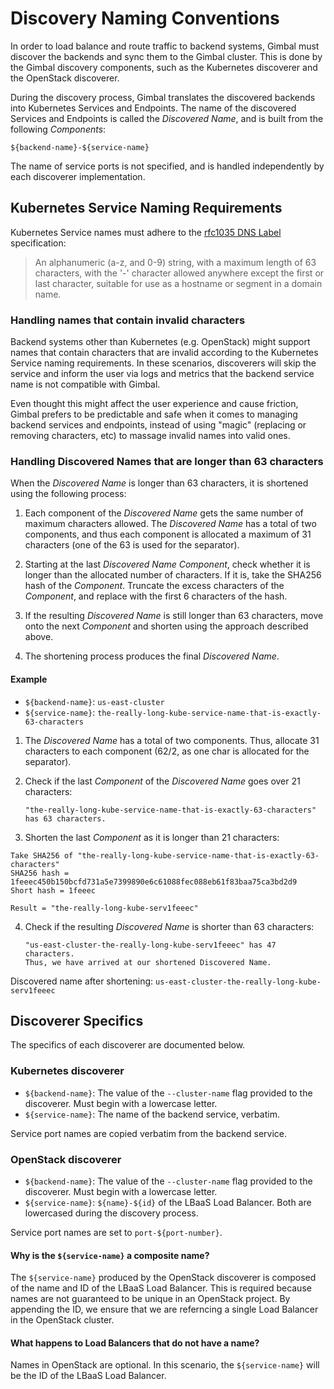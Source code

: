 # Discovery Naming Conventions

In order to load balance and route traffic to backend systems, Gimbal must
discover the backends and sync them to the Gimbal cluster. This is done
by the Gimbal discovery components, such as the Kubernetes discoverer and the
OpenStack discoverer.

During the discovery process, Gimbal translates the discovered backends into
Kubernetes Services and Endpoints. The name of the discovered Services and
Endpoints is called the _Discovered Name_, and is built from the following
_Components_:

```
${backend-name}-${service-name}
```

The name of service ports is not specified, and is handled independently by each
discoverer implementation.

## Kubernetes Service Naming Requirements

Kubernetes Service names must adhere to the [rfc1035 DNS Label](https://github.com/kubernetes/community/blob/master/contributors/design-proposals/architecture/identifiers.md) specification:

> An alphanumeric (a-z, and 0-9) string, with a maximum length of 63 characters,
> with the '-' character allowed anywhere except the first or last character,
> suitable for use as a hostname or segment in a domain name.

### Handling names that contain invalid characters

Backend systems other than Kubernetes (e.g. OpenStack) might support names that
contain characters that are invalid according to the Kubernetes Service naming
requirements. In these scenarios, discoverers will skip the service and inform
the user via logs and metrics that the backend service name is not compatible
with Gimbal.

Even thought this might affect the user experience and cause friction, Gimbal
prefers to be predictable and safe when it comes to managing backend services
and endpoints, instead of using "magic" (replacing or removing characters, etc)
to massage invalid names into valid ones.

### Handling Discovered Names that are longer than 63 characters

When the _Discovered Name_ is longer than 63 characters, it is shortened using
the following process:

1. Each component of the _Discovered Name_ gets the same number of maximum
   characters allowed. The _Discovered Name_ has a total of two components, and
   thus each component is allocated a maximum of 31 characters (one of the 63 is
   used for the separator).

2. Starting at the last _Discovered Name Component_, check whether it is longer
   than the allocated number of characters. If it is, take the SHA256 hash of
   the _Component_. Truncate the excess characters of the _Component_, and
   replace with the first 6 characters of the hash.

3. If the resulting _Discovered Name_ is still longer than 63 characters, move
   onto the next _Component_ and shorten using the approach described above.

4. The shortening process produces the final _Discovered Name_.

#### Example

- `${backend-name}`: `us-east-cluster`
- `${service-name}`: `the-really-long-kube-service-name-that-is-exactly-63-characters`

1. The _Discovered Name_ has a total of two components. Thus, allocate 31
   characters to each component (62/2, as one char is allocated for the
   separator).

2. Check if the last _Component_ of the _Discovered Name_ goes over 21 characters:

    ```
    "the-really-long-kube-service-name-that-is-exactly-63-characters" has 63 characters.
    ```

3. Shorten the last _Component_ as it is longer than 21 characters:

  ```
  Take SHA256 of "the-really-long-kube-service-name-that-is-exactly-63-characters"
  SHA256 hash = 1feeec450b150bcfd731a5e7399890e6c61088fec088eb61f83baa75ca3bd2d9
  Short hash = 1feeec

  Result = "the-really-long-kube-serv1feeec"
  ```

4. Check if the resulting _Discovered Name_ is shorter than 63 characters:

    ```
    "us-east-cluster-the-really-long-kube-serv1feeec" has 47 characters.
    Thus, we have arrived at our shortened Discovered Name.
    ```

Discovered name after shortening: `us-east-cluster-the-really-long-kube-serv1feeec`

## Discoverer Specifics

The specifics of each discoverer are documented below.

### Kubernetes discoverer

- `${backend-name}`: The value of the `--cluster-name` flag provided to the
  discoverer. Must begin with a lowercase letter.
- `${service-name}`: The name of the backend service, verbatim.

Service port names are copied verbatim from the backend service.

### OpenStack discoverer

- `${backend-name}`: The value of the `--cluster-name` flag provided to the
  discoverer. Must begin with a lowercase letter.
- `${service-name}`: `${name}-${id}` of the LBaaS Load Balancer. Both are
  lowercased during the discovery process.

Service port names are set to `port-${port-number}`.

#### Why is the `${service-name}` a composite name?

The `${service-name}` produced by the OpenStack discoverer is composed of the
name and ID of the LBaaS Load Balancer. This is required because names are not
guaranteed to be unique in an OpenStack project. By appending the ID, we ensure
that we are referncing a single Load Balancer in the OpenStack cluster.

#### What happens to Load Balancers that do not have a name?

Names in OpenStack are optional. In this scenario, the `${service-name}` will
be the ID of the LBaaS Load Balancer.
